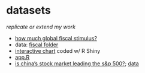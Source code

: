 # datasets

*replicate or extend my work*

- [how much global fiscal stimulus?](http://blogs.piie.com/realtime/?p=5426) 
 - data: [fiscal folder](https://github.com/zilinskyjan/datasets/tree/master/fiscal)
 - [interactive chart](http://janzilinsky.com/the-global-fiscal-stance/) coded w/ R Shiny
 - [app.R](http://janzilinsky.com/r-shiny-app-chart-tutorial-subsamples/) 
- [is china’s stock market leading the s&p 500?](http://blogs.piie.com/china/?p=4611); [data](https://github.com/zilinskyjan/datasets/blob/master/china/shanghai_sp_correlation.csv)


